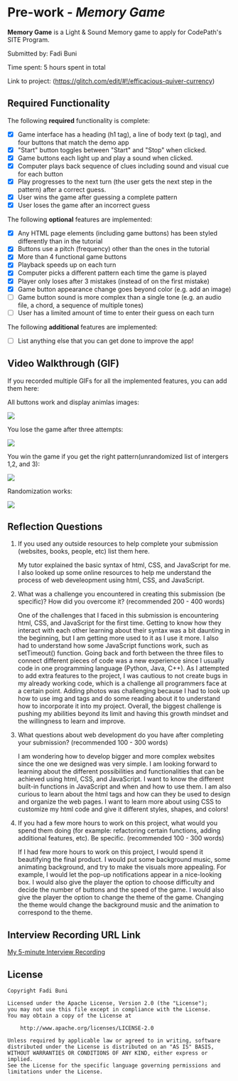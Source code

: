 # Pre-work - *Memory Game*

**Memory Game** is a Light & Sound Memory game to apply for CodePath's SITE Program. 

Submitted by: Fadi Buni

Time spent: 5 hours spent in total

Link to project: (https://glitch.com/edit/#!/efficacious-quiver-currency)

## Required Functionality

The following **required** functionality is complete:

* [x] Game interface has a heading (h1 tag), a line of body text (p tag), and four buttons that match the demo app
* [x] "Start" button toggles between "Start" and "Stop" when clicked. 
* [x] Game buttons each light up and play a sound when clicked. 
* [x] Computer plays back sequence of clues including sound and visual cue for each button
* [x] Play progresses to the next turn (the user gets the next step in the pattern) after a correct guess. 
* [x] User wins the game after guessing a complete pattern
* [x] User loses the game after an incorrect guess

The following **optional** features are implemented:

* [x] Any HTML page elements (including game buttons) has been styled differently than in the tutorial
* [x] Buttons use a pitch (frequency) other than the ones in the tutorial
* [x] More than 4 functional game buttons
* [x] Playback speeds up on each turn
* [x] Computer picks a different pattern each time the game is played
* [x] Player only loses after 3 mistakes (instead of on the first mistake)
* [x] Game button appearance change goes beyond color (e.g. add an image)
* [ ] Game button sound is more complex than a single tone (e.g. an audio file, a chord, a sequence of multiple tones)
* [ ] User has a limited amount of time to enter their guess on each turn

The following **additional** features are implemented:

- [ ] List anything else that you can get done to improve the app!

## Video Walkthrough (GIF)

If you recorded multiple GIFs for all the implemented features, you can add them here:

All buttons work and display animlas images:

![](https://i.imgur.com/N8gNGCr.gif)

You lose the game after three attempts:

![](https://i.imgur.com/sMOTq7i.gif)
 
You win the game if you get the right pattern(unrandomized list of intergers 1,2, and 3):


![](https://i.imgur.com/MzZv7dl.gif)

Randomization works:



![](https://i.imgur.com/kjYYGfK.gif)


## Reflection Questions
1. If you used any outside resources to help complete your submission (websites, books, people, etc) list them here. 

    My tutor explained the basic syntax of html, CSS, and JavaScript for me. I also looked up some online resources to help me understand the process of web develeopment using html, CSS, and JavaScript.

2. What was a challenge you encountered in creating this submission (be specific)? How did you overcome it? (recommended 200 - 400 words) 

    One of the challenges that I faced in this submission is encountering html, CSS, and JavaScript for the first time. Getting to know how they interact with each other learning about their syntax was a bit daunting in the beginning, but I am getting more used to it as I use it more. I also had to understand how some JavaScript functions work, such as setTimeout() function. Going back and forth between the three files to connect different pieces of code was a new experience since I usually code in one programming language (Python, Java, C++). As I attempted to add extra features to the project, I was cautious to not create bugs in my already working code, which is a challenge all programmers face at a certain point. Adding photos was challenging because I had to look up how to use img and tags and do some reading about it to understand how to incorporate it into my project. Overall, the biggest challenge is pushing my abilities beyond its limit and having this growth mindset and the willingness to learn and improve.

3. What questions about web development do you have after completing your submission? (recommended 100 - 300 words)

    I am wondering how to develop bigger and more complex websites since the one we designed was very simple. I am looking forward to learning about the different possibilities and functionalities that can be achieved using html, CSS, and JavaScript. I want to know the different built-in functions in JavaScript and when and how to use them. I am also curious to learn about the html tags and how can they be used to design and organize the web pages. I want to learn more about using CSS to customize my html code and give it different styles, shapes, and colors!

4. If you had a few more hours to work on this project, what would you spend them doing (for example: refactoring certain functions, adding additional features, etc). Be specific. (recommended 100 - 300 words) 
    
    If I had few more hours to work on this project, I would spend it beautifying the final product. I would put some background music, some animating background, and try to make the visuals more appealing. For example, I would let the pop-up notifications appear in a nice-looking box. I would also give the player the option to choose difficulty and decide the number of buttons and the speed of the game. I would also give the player the option to change the theme of the game. Changing the theme would change the background music and the animation to correspond to the theme.



## Interview Recording URL Link

[My 5-minute Interview Recording](https://SDSU.zoom.us/rec/share/0XMLpeHPJkFBpo_hecAAmE501s-OhZCK_AUUV1FJ7dptJypppk0OHM5B5N6eGigl.z_qaH4edDOskQP9I)


## License

    Copyright Fadi Buni

    Licensed under the Apache License, Version 2.0 (the "License");
    you may not use this file except in compliance with the License.
    You may obtain a copy of the License at

        http://www.apache.org/licenses/LICENSE-2.0

    Unless required by applicable law or agreed to in writing, software
    distributed under the License is distributed on an "AS IS" BASIS,
    WITHOUT WARRANTIES OR CONDITIONS OF ANY KIND, either express or implied.
    See the License for the specific language governing permissions and
    limitations under the License.
